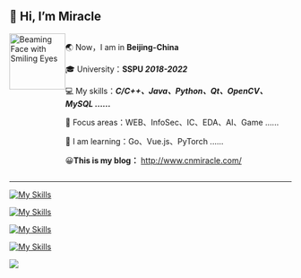 ## 👋 Hi, I’m Miracle

<div style="display: flex;">
 	<div style="flex: 1; padding: 0px;">
    <img src="https://raw.githubusercontent.com/Tarikul-Islam-Anik/Animated-Fluent-Emojis/master/Emojis/Smilies/Beaming%20Face%20with%20Smiling%20Eyes.png" alt="Beaming Face with Smiling Eyes" height="100" />
  </div>
  <div>
    <p>🌏 Now，I am in <strong>Beijing-China</strong></p>
    <p>🎓 University：<strong>SSPU <em>2018-2022</em></strong></p>
    <p>💻 My skills：<strong><em>C/C++、Java、Python、Qt、OpenCV、MySQL ......</em></strong></p>
    <p>🎯 Focus areas：WEB、InfoSec、IC、EDA、AI、Game ......</p>
    <p>📖 I am learning：Go、Vue.js、PyTorch ......</p>
    <p>😀<strong>This is my blog：</strong> <a href="http://www.cnmiracle.com/">http://www.cnmiracle.com/</a></p>
  </div>
</div>


---

 [![My Skills](https://skillicons.dev/icons?i=windows,powershell,linux,bash,vim,neovim,redhat,ubuntu,debian,arch,kali,git,github,docker)](https://skillicons.dev)

 [![My Skills](https://skillicons.dev/icons?i=js,html,css,nodejs,npm,figma,bootstrap,react,vue,wordpress,vscode,sublime,md,ps)](https://skillicons.dev)

 [![My Skills](https://skillicons.dev/icons?i=java,maven,spring,postman,idea,eclipse,androidstudio,nginx,mysql,sqlite,redis,mongodb)](https://skillicons.dev)

 [![My Skills](https://skillicons.dev/icons?i=c,cpp,cmake,qt,opencv,visualstudio,clion,py,anaconda,pytorch,pycharm)](https://skillicons.dev)

![](https://capsule-render.vercel.app/api?type=waving&height=150&color=random&section=footer&reversal=true&fontAlignY=50&animation=twinkling&descAlign=50&descAlignY=50)

